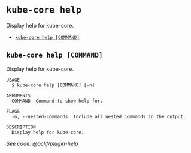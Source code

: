 `kube-core help`
================

Display help for kube-core.

* [`kube-core help [COMMAND]`](#kube-core-help-command)

## `kube-core help [COMMAND]`

Display help for kube-core.

```
USAGE
  $ kube-core help [COMMAND] [-n]

ARGUMENTS
  COMMAND  Command to show help for.

FLAGS
  -n, --nested-commands  Include all nested commands in the output.

DESCRIPTION
  Display help for kube-core.
```

_See code: [@oclif/plugin-help](https://github.com/oclif/plugin-help/blob/v5.1.10/src/commands/help.ts)_
